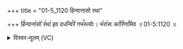 +++
title = "01-5_1120 हिन्वानासो रथा"

+++
हि꣣न्वाना꣢सो꣣ र꣡था꣢ इव दधन्वि꣣रे꣡ गभ꣢꣯स्त्योः। भ꣡रा꣢सः का꣣रि꣡णा꣢मिव ॥ 01-5:1120 ॥

<details><summary>विस्वर-मूलम् (VC)</summary>

हिन्वानासो रथा इव दधन्विरे गभस्त्योः । भरासः कारिणामिव ॥११२०॥
</details>